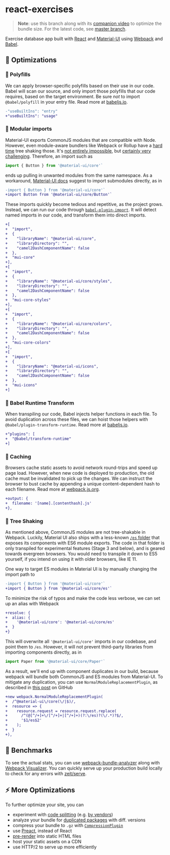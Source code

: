 # react-exercises

> **Note**: use this branch along with its [companion video](https://youtu.be/CGgEPHwzCUU) to optimize the bundle size. For the latest code, see [master branch](https://github.com/alex996/react-exercises).

Exercise database app built with [React](https://reactjs.org/) and [Material-UI](https://material-ui.com/) using [Webpack](https://webpack.js.org/) and [Babel](https://babeljs.io/docs/en).

## 🚀 Optimizations

### 🔬 Polyfills

We can apply browser-specific polyfills based on their use in our code. Babel will scan our source, and only import those polyfills that our code requires, based on the target environment. Be sure *not* to import `@babel/polyfill` in your entry file. Read more at [babeljs.io](https://babeljs.io/docs/en/babel-preset-env#usebuiltins).

```diff
-"useBuiltIns": "entry"
+"useBuiltIns": "usage"
```

### 🔀 Modular imports

Material-UI exports CommonJS modules that are compatible with Node. However, even module-aware bundlers like Webpack or Rollup have a [hard time](https://github.com/rollup/rollup/wiki/Troubleshooting#tree-shaking-doesnt-seem-to-be-working) tree shaking those. It's [not entirely impossible](https://github.com/indutny/webpack-common-shake), but [certainly very challenging](https://advancedweb.hu/2017/02/07/treeshaking/#commonjs). Therefore, an import such as

```js
import { Button } from '@material-ui/core'`
```

ends up pulling in unwanted modules from the same namespace. As a workaround, [Material-UI docs](https://material-ui.com/guides/minimizing-bundle-size/#how-to-reduce-the-bundle-size-) suggest to import submodules directly, as in

```diff
-import { Button } from '@material-ui/core'`
+import Button from '@material-ui/core/Button'`
```

These imports quickly become tedious and repetitive, as the project grows. Instead, we can run our code through [`babel-plugin-import`](https://www.npmjs.com/package/babel-plugin-import). It will detect named imports in our code, and transform them into direct imports.

```diff
+[
+  "import",
+  {
+    "libraryName": "@material-ui/core",
+    "libraryDirectory": "",
+    "camel2DashComponentName": false
+  },
+  "mui-core"
+],
+[
+  "import",
+  {
+    "libraryName": "@material-ui/core/styles",
+    "libraryDirectory": "",
+    "camel2DashComponentName": false
+  },
+  "mui-core-styles"
+],
+[
+  "import",
+  {
+    "libraryName": "@material-ui/core/colors",
+    "libraryDirectory": "",
+    "camel2DashComponentName": false
+  },
+  "mui-core-colors"
+],
+[
+  "import",
+  {
+    "libraryName": "@material-ui/icons",
+    "libraryDirectory": "",
+    "camel2DashComponentName": false
+  },
+  "mui-icons"
+]
```

### 🔨 Babel Runtime Transform

When transpiling our code, Babel injects helper functions in each file. To avoid duplication across these files, we can hoist those helpers with `@babel/plugin-transform-runtime`. Read more at [babeljs.io](https://babeljs.io/docs/en/babel-plugin-transform-runtime).

```diff
+"plugins": [
+  "@babel/transform-runtime"
+]
```

### 📂 Caching

Browsers cache static assets to avoid network round-trips and speed up page load. However, when new code is deployed to production, the old cache must be invalidated to pick up the changes. We can instruct the browser to bust cache by appending a unique content-dependent hash to each filename. Read more at [webpack.js.org](https://webpack.js.org/guides/caching/).

```diff
+output: {
+  filename: '[name].[contenthash].js'
+},
```

### 🌳 Tree Shaking

As mentioned above, CommonJS modules are not tree-shakable in Webpack. Luckily, Material UI also ships with a less-known [`/es` folder](https://material-ui.com/guides/minimizing-bundle-size/#ecmascript) that exposes its components with ES6 module exports. The code in that folder is only transpiled for experimental features (Stage 3 and below), and is geared towards evergreen browsers. You would need to transpile it down to ES5 yourself, if you intend on using it with older browsers, like IE 11.

One way to target ES modules in Material UI is by manually changing the import path to

```diff
-import { Button } from '@material-ui/core'`
+import { Button } from '@material-ui/core/es'`
```

To minimize the risk of typos and make the code less verbose, we can set up an alias with Webpack

```diff
+resolve: {
+  alias: {
+    '@material-ui/core': '@material-ui/core/es'
+  }
+}
```

This will overwrite all `'@material-ui/core'` imports in our codebase, and point them to `/es`. However, it will not prevent third-party libraries from importing components directly, as in

```js
import Paper from '@material-ui/core/Paper'`
```

As a result, we'll end up with component duplicates in our build, because webpack will bundle both CommonJS and ES modules from Material-UI. To mitigate any duplication, you can use `NormalModuleReplacementPlugin`, as described in [this post](https://github.com/mui-org/material-ui/issues/10649#issuecomment-417881961) on GitHub

```diff
+new webpack.NormalModuleReplacementPlugin(
+  /^@material-ui\/core(\/|$)/,
+  resource => {
+    resource.request = resource.request.replace(
+      /^(@[^/+]+\/[^/+]+|[^/+]+)(?:\/es)?(\/.*)?$/,
+      '$1/es$2'
+    );
+  }
+),
```

## 📐 Benchmarks

To see the actual stats, you can use [webpack-bundle-analyzer](https://www.npmjs.com/package/webpack-bundle-analyzer) along with [Webpack Visualizer](https://chrisbateman.github.io/webpack-visualizer/). You can quickly serve up your production build locally to check for any errors with [zeit/serve](https://github.com/zeit/serve).

## ⚡ More Optimizations

To further optimize your site, you can

- experiment with [code splitting](https://webpack.js.org/guides/code-splitting/) (e.g. [by vendors](https://webpack.js.org/plugins/split-chunks-plugin/))
- analyze your bundle for [duplicated packages](https://github.com/darrenscerri/duplicate-package-checker-webpack-plugin#readme) with diff. versions
- compress your bundle to `.gz` with [`CompressionPlugin`](https://github.com/webpack-contrib/compression-webpack-plugin)
- use [Preact](https://codeburst.io/how-i-cut-my-react-javascript-bundle-size-in-half-with-three-lines-of-code-fe7798ecbd3f), instead of React
- [pre-render](https://github.com/facebook/create-react-app/blob/master/packages/react-scripts/template/README.md#pre-rendering-into-static-html-files) into static HTML files
- host your static assets on a CDN
- use HTTP/2 to serve up more efficiently

